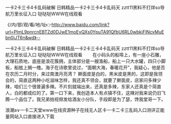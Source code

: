 一卡2卡三卡4卡乱码破解
日韩精品一卡2卡三卡4卡乱码天
zztt11黑料不打烊so导航万里长征入口
哒哒哒WWW在线观看


《/内/部/观/看/地/址👉http://www.baidu.com/link?url=PImL9pnrcnEBTZd0DJwE1moEyQXs0YpuTA91QfbU6RL0wbkiFlNcvMuEbn0iJT6n&wd》--

一卡2卡三卡4卡乱码破解
日韩精品一卡2卡三卡4卡乱码天
zztt11黑料不打烊so导航万里长征入口
哒哒哒WWW在线观看
　　在小码头的船埠上，有一座小石雕，大理石质地，底座是浪花簇拥，主体部分是一艘渔船，船上一只大水罐，四只小脚板，船舷上搁一橹。海子在诗歌里说过，“面朝大海，春暖花开”，我疑心，他是否在农历二月时分，来过南澳月亮湾？
擀面皮是白的，黑米皮是黑的，这即是我领会的，简直这两种小吃滋味怎样，我还真不领会，就要了擀面皮，店家问多辣少辣，咱们三个很普遍多辣。不片刻就端出来，还真是多辣，东家人还真是个简直人，白的都成红的了。第一口下来，我创造本人有点镇不住，这辣对我来说仍旧飞腾一个品位了。我兄弟拍视频发给酒友小分队，手段即是为了瑟，馋我堂哥一下。





浪潮a∨一卡二天堂www在线资源种子在线无人区卡一卡二卡三乱码入口测评正能量网站入口直接进入下载
